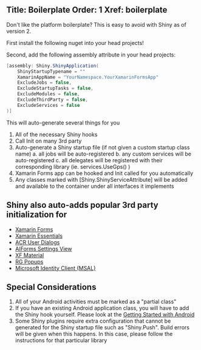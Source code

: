 Title: Boilerplate
Order: 1
Xref: boilerplate
---

Don't like the platform boilerplate?  This is easy to avoid with Shiny as of version 2.

First install the following nuget into your head projects!

<?# NugetShield "Shiny" /?>


Second, add the following assembly attribute in your head projects:

```csharp
[assembly: Shiny.ShinyApplication(
    ShinyStartupTypename = ""
    XamarinAppName = "YourNamespace.YourXamarinFormsApp"
    ExcludeJobs = false,
    ExcludeStartupTasks = false,
    ExcludeModules = false,
    ExcludeThirdParty = false,
    ExcludeServices = false
)]
```


This will auto-generate several things for you

1. All of the necessary Shiny hooks
2. Call Init on many 3rd party 
3. Auto-generate a Shiny startup file (if not given a custom startup class name)
    a. all jobs will be auto-registered
    b. any custom services will be auto-registered
    c. all delegates will be registered with their corresponding library (ie. services.UseGps<MyGpsDelegate>() )
4. Xamarin Forms app can be hooked and Init called for you automatically
5. Any classes marked with [Shiny.ShinyServiceAttribute] will be added and available to the container under all interfaces it implements


## Shiny also auto-adds popular 3rd party initialization for 

* [Xamarin Forms](https://github.com/xamarin/xamarin.forms)
* [Xamarin Essentials](https://github.com/xamarin/essentials)
* [ACR User Dialogs](https://github.com/aritchie/userdialogs)
* [AIForms Settings View](https://github.com/muak/AiForms.SettingsView)
* [XF Material](https://github.com/Baseflow/XF-Material-Library)
* [RG Popups](https://github.com/rotorgames/Rg.Plugins.Popup)
* [Microsoft Identity Client (MSAL)](https://github.com/AzureAD/microsoft-authentication-library-for-dotnet)

## Special Considerations
1. All of your Android activities must be marked as a "partial class"
2. If you have an existing Android application class, you will have to add the Shiny hook yourself.  Please look at the [Getting Started with Android](android)
3. Some Shiny plugins require extra configuration that cannot be generated for the Shiny startup file such as "Shiny.Push".  Build errors will be given when this happens.  In this case, please follow the instructions for that particular library
